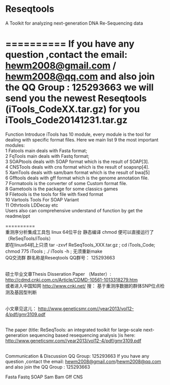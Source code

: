 <b>Reseqtools</b>
==========

A Toolkit for analyzing next-generation DNA Re-Sequencing data

==========
If you have any question ,contact the email: hewm2008@gmail.com  /  hewm2008@qq.com  and also join the QQ Group : 125293663
we will send you the newest  Reseqtools (iTools_CodeXX.tar.gz)  for you  
iTools_Code20141231.tar.gz
==========
Function Introduce
iTools has 10 module, every module is the tool for dealing with specific format files. Here we main list 9  the most important modules:
<br/>1 Fatools </td><td>  main deals with Fasta format;
<br/>2 FqTools   main deals with Fastq format;
<br/>3 SOAPtools                deals with SOAP format which is the result of SOAP[3].
<br/>4 CNSTools                 deals with cns format which is the result of soapsnp[4].
<br/>5 XamTools                 deals with sam/bam format which is the result of bwa[5]
<br/>6 Gfftools                 deals with gff format which is the genome annotation file.
<br/>7 Formatools               is the converter of some Custom format file.
<br/>8 Gametools                is the package for some classics games
<br/>9 Filetools                 is the tools for file with fixed format 
<br/>10 Vartools                 Tools For SOAP Variant
<br/>11 Othrtools                LDDecay etc
<br/>Users also can comprehensive understand of function by get the readme/ppt

==========
<br/>重测序分析集成工具包 linux 64位平台 静态编译 chmod 便可以直接运行了 （ReSeqTools/iTools）
<br/>即在linux64机上只须 tar -zxvf  ReSeqTools_XXX.tar.gz   ;  cd   iTools_Code;  chmod 775 iTools ;  ./ iTools  -h   ; 无须重新make 
<br/>QQ交流群 群名称是Reseqtools  QQ群号： 125293663

<br/>硕士毕业文章Thesis Disseration Paper （Master）: 
<br/>http://cdmd.cnki.com.cn/Article/CDMD-10561-1013318279.htm
<br/> 或者进入中国知网  http://www.cnki.net/   搜： 基于重测序数据的群体SNP位点检测及基因型判断

<br/>小文章见这儿：
http://www.geneticsmr.com//year2013/vol12-4/pdf/gmr3109.pdf

<br/>The paper (title: ReSeqTools: an integrated toolkit for large-scale next-generation sequencing based resequencing analysis  )is here:
http://www.geneticsmr.com//year2013/vol12-4/pdf/gmr3109.pdf


<br/> Communication & Discussion QQ Group: 125293663
If you have any question ,contact the email: hewm2008@gmail.com/hewm2008@qq.com  and also join the QQ Group : 125293663

Fasta  Fastq  SOAP  Sam Bam Gff CNS
